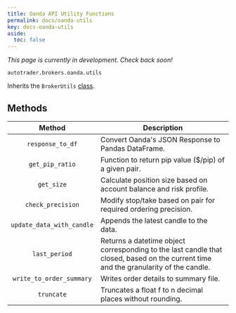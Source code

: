 ```yaml
---
title: Oanda API Utility Functions
permalink: docs/oanda-utils
key: docs-oanda-utils
aside:
  toc: false
---
```


*This page is currently in development. Check back soon!*

`autotrader.brokers.oanda.utils`


Inherits the `BrokerUtils` [class](broker-utils).


## Methods

| Method | Description |
|:------:|-------------|
|`response_to_df`|Convert Oanda's JSON Response to Pandas DataFrame.|
|`get_pip_ratio`|Function to return pip value ($/pip) of a given pair.|
|`get_size`|Calculate position size based on account balance and risk profile.|
|`check_precision`|Modify stop/take based on pair for required ordering precision.|
|`update_data_with_candle`|Appends the latest candle to the data.|
|`last_period`|Returns a datetime object corresponding to the last candle that closed, based on the current time and the granularity of the candle.|
|`write_to_order_summary`|Writes order details to summary file.|
|`truncate`|Truncates a float f to n decimal places without rounding.|

    